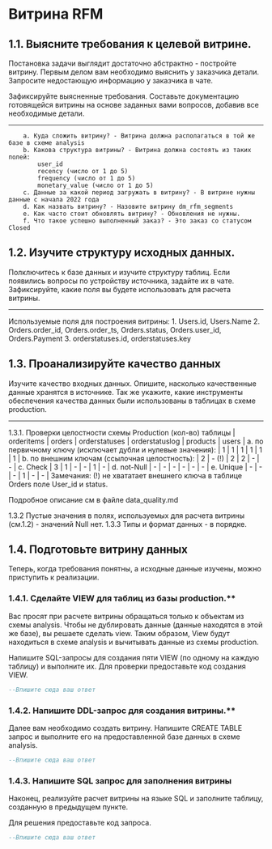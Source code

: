 # Витрина RFM

## 1.1. Выясните требования к целевой витрине.

Постановка задачи выглядит достаточно абстрактно - постройте витрину. Первым делом вам необходимо выяснить у заказчика детали. Запросите недостающую информацию у заказчика в чате.

Зафиксируйте выясненные требования. Составьте документацию готовящейся витрины на основе заданных вами вопросов, добавив все необходимые детали.

-----------

        a. Куда сложить витрину? - Витрина должна располагаться в той же базе в схеме analysis
        b. Какова структура витрины? - Витрина должна состоять из таких полей:
            user_id
            recency (число от 1 до 5)
            frequency (число от 1 до 5)
            monetary_value (число от 1 до 5)
        c. Данные за какой период загружать в витрину? - В витрине нужны данные с начала 2022 года
        d. Как назвать витрину? - Назовите витрину dm_rfm_segments
        e. Как часто стоит обновлять витрину? - Обновления не нужны.
        f. Что такое успешно выполненный заказ? - Это заказ со статусом Closed


## 1.2. Изучите структуру исходных данных.

Полключитесь к базе данных и изучите структуру таблиц.
Если появились вопросы по устройству источника, задайте их в чате.
Зафиксируйте, какие поля вы будете использовать для расчета витрины.

-----------


Используемые поля для построения витрины:
    1. Users.id, Users.Name 
    2. Orders.order_id, Orders.order_ts, Orders.status, Orders.user_id, Orders.Payment
    3. orderstatuses.id, orderstatuses.key



## 1.3. Проанализируйте качество данных

Изучите качество входных данных. Опишите, насколько качественные данные хранятся в источнике. Так же укажите, какие инструменты обеспечения качества данных были использованы в таблицах в схеме production.

-----------

1.3.1. Проверки  целостности схемы Production (кол-во)
                                                                            таблицы
                                                                   | orderitems | orders    | orderstatuses | orderstatuslog | products | users |
    a. по первичному ключу (исключает дубли и нулевые значения):  |     1      |    1      |       1       |       1        |    1     |   1   |
    b. по внешним ключам (ссылочная целостность):                 |     2      |    - (!)  |       2       |       2        |    -     |   -   |
    c. Check                                                      |     3      |    1      |       -       |       -        |    1     |   -   |
    d. not-Null                                                   |     -      |    -      |       -       |       -        |    -     |   -   |
    e. Unique                                                     |     -      |    -      |       -       |       1        |    -     |   -   |
Замечания: (!) не хвататает внешнего ключа в таблице Orders поле User_id и status. 

Подробное описание см в файле data_quality.md




1.3.2 Пустые значения в полях, используемых для расчета витрины (см.1.2) - значений Null нет.
1.3.3 Типы и формат данных - в порядке.







## 1.4. Подготовьте витрину данных

Теперь, когда требования понятны, а исходные данные изучены, можно приступить к реализации.

### 1.4.1. Сделайте VIEW для таблиц из базы production.**

Вас просят при расчете витрины обращаться только к объектам из схемы analysis. Чтобы не дублировать данные (данные находятся в этой же базе), вы решаете сделать view. Таким образом, View будут находиться в схеме analysis и вычитывать данные из схемы production. 

Напишите SQL-запросы для создания пяти VIEW (по одному на каждую таблицу) и выполните их. Для проверки предоставьте код создания VIEW.

```SQL
--Впишите сюда ваш ответ


```

### 1.4.2. Напишите DDL-запрос для создания витрины.**

Далее вам необходимо создать витрину. Напишите CREATE TABLE запрос и выполните его на предоставленной базе данных в схеме analysis.

```SQL
--Впишите сюда ваш ответ


```

### 1.4.3. Напишите SQL запрос для заполнения витрины

Наконец, реализуйте расчет витрины на языке SQL и заполните таблицу, созданную в предыдущем пункте.

Для решения предоставьте код запроса.

```SQL
--Впишите сюда ваш ответ


```



